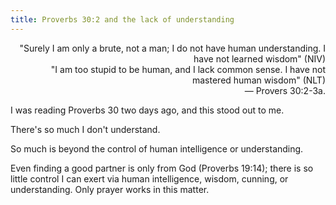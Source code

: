 ```yaml
---
title: Proverbs 30:2 and the lack of understanding
---
```


<div style="text-align: end;">
"Surely I am only a brute, not a man; I do not have human understanding. I have not learned wisdom" (NIV) <br>
"I am too stupid to be human, and I lack common sense. I have not mastered human wisdom" (NLT)<br>
— Provers 30:2-3a.
</div>

I was reading Proverbs 30 two days ago, and this stood out to me.

There's so much I don't understand.

So much is beyond the control of human intelligence or understanding.

Even finding a good partner is only from God (Proverbs 19:14); there is so little control I can exert via human intelligence, wisdom, cunning, or understanding. Only prayer works in this matter.

